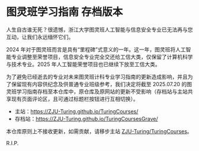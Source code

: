 # 图灵班学习指南 存档版本

人生自古谁无死？很遗憾，浙江大学图灵班人工智能与信息安全专业已无法再与您互动，让我们永远缅怀它们。

2024 年对于图灵班而言是具有“里程碑”式意义的一年。这一年，图灵班将人工智能专业调整至荣誉项目，信息安全专业完全交还给工信大类，仅保留了计算机科学与技术专业。2025 年人工智能荣誉项目也已继续下放至工信大类。

为了避免已经逝去的专业对未来图灵班计科专业学习指南的更新造成影响，并且为了保留现有内容供纪念及供普通专业班级参考，我们决定将截至 2025.07.20 的图灵班学习指南存档至本仓库中，原仓库及原网站的更新不受影响（存档站与主站共享现有页面评论区，且可通过标题栏按钮进行互相切换）。

- 主站：https://ZJU-Turing.github.io/TuringCourses/
- 存档站：https://ZJU-Turing.github.io/TuringCoursesGrave/

本仓库原则上不接收更新，如需贡献，请移步主站 [ZJU-Turing/TuringCourses](https://github.com/ZJU-Turing/TuringCourses)。

R.I.P.
